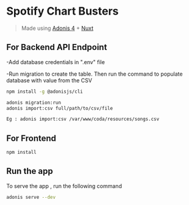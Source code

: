
# Spotify Chart Busters
> Made using [Adonis 4](http://dev.adonisjs.com/) + [Nuxt](https://nuxtjs.org)

## For Backend API Endpoint
-Add database credentials in ".env" file

-Run migration to create the table. Then run the command to populate database with value from the CSV
```bash
npm install -g @adonisjs/cli

adonis migration:run
adonis import:csv full/path/to/csv/file

Eg : adonis import:csv /var/www/coda/resources/songs.csv
```

## For Frontend 
```bash
npm install
```

## Run the app
To serve the app , run the following command
```bash
adonis serve --dev
```
